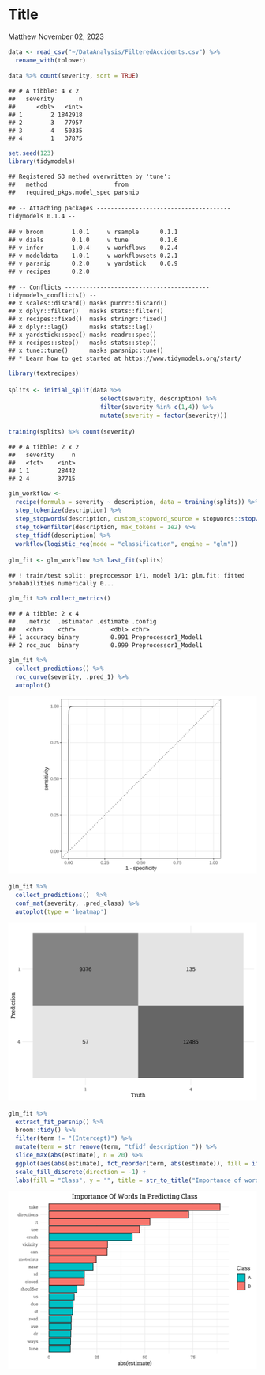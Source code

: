 Title
================
Matthew
November 02, 2023

``` r
data <- read_csv("~/DataAnalysis/FilteredAccidents.csv") %>% 
  rename_with(tolower)
```

``` r
data %>% count(severity, sort = TRUE)
```

    ## # A tibble: 4 x 2
    ##   severity       n
    ##      <dbl>   <int>
    ## 1        2 1842918
    ## 2        3   77957
    ## 3        4   50335
    ## 4        1   37875

``` r
set.seed(123)
library(tidymodels)
```

    ## Registered S3 method overwritten by 'tune':
    ##   method                   from   
    ##   required_pkgs.model_spec parsnip

    ## -- Attaching packages -------------------------------------- tidymodels 0.1.4 --

    ## v broom        1.0.1     v rsample      0.1.1
    ## v dials        0.1.0     v tune         0.1.6
    ## v infer        1.0.4     v workflows    0.2.4
    ## v modeldata    1.0.1     v workflowsets 0.2.1
    ## v parsnip      0.2.0     v yardstick    0.0.9
    ## v recipes      0.2.0

    ## -- Conflicts ----------------------------------------- tidymodels_conflicts() --
    ## x scales::discard() masks purrr::discard()
    ## x dplyr::filter()   masks stats::filter()
    ## x recipes::fixed()  masks stringr::fixed()
    ## x dplyr::lag()      masks stats::lag()
    ## x yardstick::spec() masks readr::spec()
    ## x recipes::step()   masks stats::step()
    ## x tune::tune()      masks parsnip::tune()
    ## * Learn how to get started at https://www.tidymodels.org/start/

``` r
library(textrecipes)

splits <- initial_split(data %>% 
                          select(severity, description) %>% 
                          filter(severity %in% c(1,4)) %>% 
                          mutate(severity = factor(severity)))

training(splits) %>% count(severity)
```

    ## # A tibble: 2 x 2
    ##   severity     n
    ##   <fct>    <int>
    ## 1 1        28442
    ## 2 4        37715

``` r
glm_workflow <- 
  recipe(formula = severity ~ description, data = training(splits)) %>% 
  step_tokenize(description) %>%
  step_stopwords(description, custom_stopword_source = stopwords::stopwords()) %>% 
  step_tokenfilter(description, max_tokens = 1e2) %>% 
  step_tfidf(description) %>% 
  workflow(logistic_reg(mode = "classification", engine = "glm"))

glm_fit <- glm_workflow %>% last_fit(splits)
```

    ## ! train/test split: preprocessor 1/1, model 1/1: glm.fit: fitted probabilities numerically 0...

``` r
glm_fit %>% collect_metrics()
```

    ## # A tibble: 2 x 4
    ##   .metric  .estimator .estimate .config             
    ##   <chr>    <chr>          <dbl> <chr>               
    ## 1 accuracy binary         0.991 Preprocessor1_Model1
    ## 2 roc_auc  binary         0.999 Preprocessor1_Model1

``` r
glm_fit %>% 
  collect_predictions() %>% 
  roc_curve(severity, .pred_1) %>% 
  autoplot()
```

![](Car-Accidents_files/figure-gfm/unnamed-chunk-5-1.png)<!-- -->

``` r
glm_fit %>% 
  collect_predictions()  %>% 
  conf_mat(severity, .pred_class) %>% 
  autoplot(type = 'heatmap')
```

![](Car-Accidents_files/figure-gfm/unnamed-chunk-5-2.png)<!-- -->

``` r
glm_fit %>% 
  extract_fit_parsnip() %>% 
  broom::tidy() %>% 
  filter(term != "(Intercept)") %>%
  mutate(term = str_remove(term, "tfidf_description_")) %>% 
  slice_max(abs(estimate), n = 20) %>% 
  ggplot(aes(abs(estimate), fct_reorder(term, abs(estimate)), fill = ifelse(estimate < 0, "A", "B"))) + geom_col(color = "black") +
  scale_fill_discrete(direction = -1) +
  labs(fill = "Class", y = "", title = str_to_title("Importance of words in predicting class"))
```

![](Car-Accidents_files/figure-gfm/unnamed-chunk-6-1.png)<!-- -->
